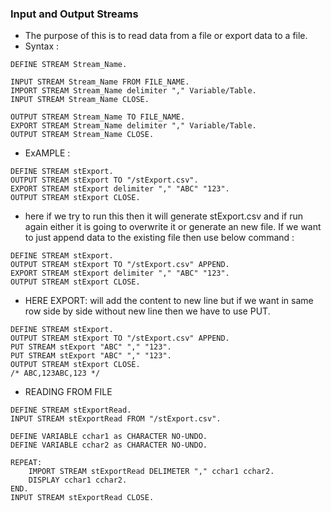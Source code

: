 ### Input and Output Streams
- The purpose of this is to read data from a file or export data to a file.
- Syntax : 
```
DEFINE STREAM Stream_Name.

INPUT STREAM Stream_Name FROM FILE_NAME.
IMPORT STREAM Stream_Name delimiter "," Variable/Table.
INPUT STREAM Stream_Name CLOSE.

OUTPUT STREAM Stream_Name TO FILE_NAME.
EXPORT STREAM Stream_Name delimiter "," Variable/Table.
OUTPUT STREAM Stream_Name CLOSE.
```

- ExAMPLE : 
```
DEFINE STREAM stExport.
OUTPUT STREAM stExport TO "/stExport.csv".
EXPORT STREAM stExport delimiter "," "ABC" "123".
OUTPUT STREAM stExport CLOSE.
```
- here if we try to run this then it will generate stExport.csv and if run again either it is going to overwrite it or generate an new file. If we want to just append data to the existing file then use below command : 

```
DEFINE STREAM stExport.
OUTPUT STREAM stExport TO "/stExport.csv" APPEND.
EXPORT STREAM stExport delimiter "," "ABC" "123".
OUTPUT STREAM stExport CLOSE.
```
- HERE EXPORT: will add the content to new line but if we want in same row side by side without new line then we have to use PUT.
```
DEFINE STREAM stExport.
OUTPUT STREAM stExport TO "/stExport.csv" APPEND.
PUT STREAM stExport "ABC" "," "123".
PUT STREAM stExport "ABC" "," "123".
OUTPUT STREAM stExport CLOSE.
/* ABC,123ABC,123 */
```

- READING FROM FILE
```
DEFINE STREAM stExportRead.
INPUT STREAM stExportRead FROM "/stExport.csv".

DEFINE VARIABLE cchar1 as CHARACTER NO-UNDO.
DEFINE VARIABLE cchar2 as CHARACTER NO-UNDO.

REPEAT:
    IMPORT STREAM stExportRead DELIMETER "," cchar1 cchar2.
    DISPLAY cchar1 cchar2.
END.
INPUT STREAM stExportRead CLOSE.
```